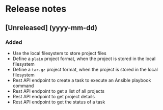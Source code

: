 # Release notes

## [Unreleased] (yyyy-mm-dd)

### Added

- Use the local filesystem to store project files
- Define a `plain` project format, when the project is stored in the local filesystem
- Define a `tar.gz` project format, when the project is stored in the local filesystem
- Rest API endpoint to create a task to execute an Ansible playbook command 
- Rest API endpoint to get a list of all projects
- Rest API endpoint to get project details
- Rest API endpoint to get the status of a task
